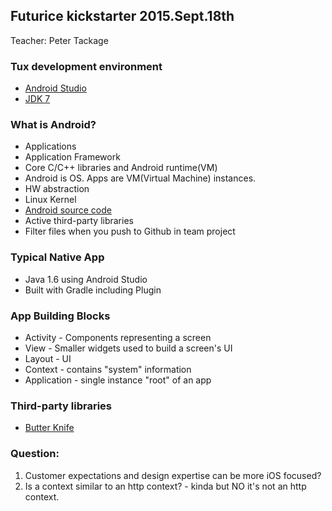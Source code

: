 ## Futurice kickstarter 2015.Sept.18th
Teacher: Peter Tackage

### Tux development environment
* [Android Studio](https://developer.android.com/sdk/index.html#top)
* [JDK 7](http://www.oracle.com/technetwork/java/javase/downloads/jdk7-downloads-1880260.html)


### What is Android?
* Applications
* Application Framework
* Core C/C++ libraries and Android runtime(VM)
* Android is OS. Apps are VM(Virtual Machine) instances.
* HW abstraction
* Linux Kernel
* [Android source code](android.googlesource.com)
* Active third-party libraries
* Filter files when you push to Github in team project

### Typical Native App
* Java 1.6 using Android Studio
* Built with Gradle including Plugin

### App Building Blocks
* Activity - Components representing a screen
* View - Smaller widgets used to build a screen's UI
* Layout - UI
* Context - contains "system" information
* Application - single instance "root" of an app

### Third-party libraries
* [Butter Knife](http://jakewharton.github.io/butterknife/)

### Question:
1. Customer expectations and design expertise can be more iOS focused?
2. Is a context similar to an http context? - kinda but NO it's not an http context.
